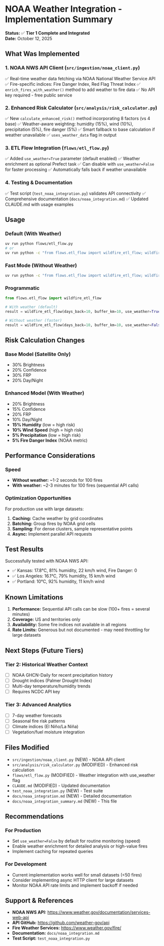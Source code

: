 # NOAA Weather Integration - Implementation Summary

**Status:** ✅ **Tier 1 Complete and Integrated**  
**Date:** October 12, 2025

## What Was Implemented

### 1. NOAA NWS API Client (`src/ingestion/noaa_client.py`)
✅ Real-time weather data fetching via NOAA National Weather Service API
✅ Fire-specific indices: Fire Danger Index, Red Flag Threat Index
✅ `enrich_fires_with_weather()` method to add weather to fire data
✅ No API key required - free public service

### 2. Enhanced Risk Calculator (`src/analysis/risk_calculator.py`)
✅ New `calculate_enhanced_risk()` method incorporating 8 factors (vs 4 base)
✅ Weather-aware weighting: humidity (15%), wind (10%), precipitation (5%), fire danger (5%)
✅ Smart fallback to base calculation if weather unavailable
✅ `uses_weather_data` flag in output

### 3. ETL Flow Integration (`flows/etl_flow.py`)
✅ Added `use_weather=True` parameter (default enabled)
✅ Weather enrichment as optional Prefect task
✅ Can disable with `use_weather=False` for faster processing
✅ Automatically falls back if weather unavailable

### 4. Testing & Documentation
✅ Test script (`test_noaa_integration.py`) validates API connectivity
✅ Comprehensive documentation (`docs/noaa_integration.md`)
✅ Updated CLAUDE.md with usage examples

## Usage

### Default (With Weather)
```bash
uv run python flows/etl_flow.py
# or
uv run python -c "from flows.etl_flow import wildfire_etl_flow; wildfire_etl_flow()"
```

### Fast Mode (Without Weather)
```bash
uv run python -c "from flows.etl_flow import wildfire_etl_flow; wildfire_etl_flow(use_weather=False)"
```

### Programmatic
```python
from flows.etl_flow import wildfire_etl_flow

# With weather (default)
result = wildfire_etl_flow(days_back=10, buffer_km=10, use_weather=True)

# Without weather (faster)
result = wildfire_etl_flow(days_back=10, buffer_km=10, use_weather=False)
```

## Risk Calculation Changes

### Base Model (Satellite Only)
- 30% Brightness
- 20% Confidence
- 30% FRP
- 20% Day/Night

### Enhanced Model (With Weather)
- 20% Brightness
- 15% Confidence
- 20% FRP
- 10% Day/Night
- **15% Humidity** (low = high risk)
- **10% Wind Speed** (high = high risk)
- **5% Precipitation** (low = high risk)
- **5% Fire Danger Index** (NOAA metric)

## Performance Considerations

### Speed
- **Without weather:** ~1-2 seconds for 100 fires
- **With weather:** ~2-3 minutes for 100 fires (sequential API calls)

### Optimization Opportunities
For production use with large datasets:
1. **Caching:** Cache weather by grid coordinates
2. **Batching:** Group fires by NOAA grid cells
3. **Sampling:** For dense clusters, sample representative points
4. **Async:** Implement parallel API requests

## Test Results

Successfully tested with NOAA NWS API:
- ✅ Kansas: 17.8°C, 81% humidity, 22 km/h wind, Fire Danger: 0
- ✅ Los Angeles: 16.1°C, 79% humidity, 15 km/h wind
- ✅ Portland: 10°C, 92% humidity, 11 km/h wind

## Known Limitations

1. **Performance:** Sequential API calls can be slow (100+ fires = several minutes)
2. **Coverage:** US and territories only
3. **Availability:** Some fire indices not available in all regions
4. **Rate Limits:** Generous but not documented - may need throttling for large datasets

## Next Steps (Future Tiers)

### Tier 2: Historical Weather Context
- [ ] NOAA GHCN-Daily for recent precipitation history
- [ ] Drought indices (Palmer Drought Index)
- [ ] Multi-day temperature/humidity trends
- [ ] Requires NCDC API key

### Tier 3: Advanced Analytics
- [ ] 7-day weather forecasts
- [ ] Seasonal fire risk patterns
- [ ] Climate indices (El Niño/La Niña)
- [ ] Vegetation/fuel moisture integration

## Files Modified

- `src/ingestion/noaa_client.py` (NEW) - NOAA API client
- `src/analysis/risk_calculator.py` (MODIFIED) - Enhanced risk calculation
- `flows/etl_flow.py` (MODIFIED) - Weather integration with use_weather flag
- `CLAUDE.md` (MODIFIED) - Updated documentation
- `test_noaa_integration.py` (NEW) - Test suite
- `docs/noaa_integration.md` (NEW) - Detailed documentation
- `docs/noaa_integration_summary.md` (NEW) - This file

## Recommendations

### For Production
- Set `use_weather=False` by default for routine monitoring (speed)
- Enable weather enrichment for detailed analysis or high-value fires
- Implement caching for repeated queries

### For Development
- Current implementation works well for small datasets (<50 fires)
- Consider implementing async HTTP client for large datasets
- Monitor NOAA API rate limits and implement backoff if needed

## Support & References

- **NOAA NWS API:** https://www.weather.gov/documentation/services-web-api
- **API GitHub:** https://github.com/weather-gov/api
- **Fire Weather Services:** https://www.weather.gov/fire/
- **Documentation:** `docs/noaa_integration.md`
- **Test Script:** `test_noaa_integration.py`
